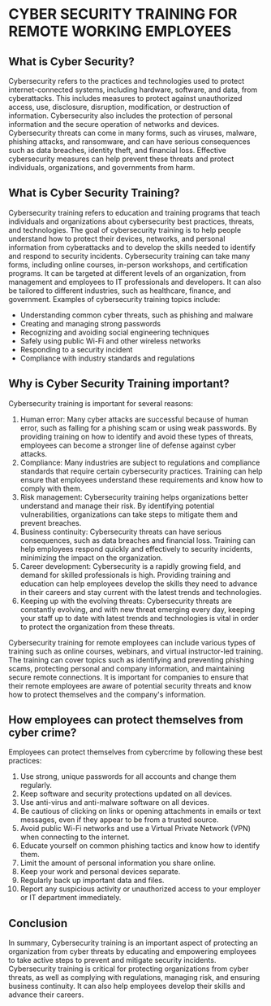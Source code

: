 # CYBER SECURITY TRAINING FOR REMOTE WORKING EMPLOYEES

## What is Cyber Security?

Cybersecurity refers to the practices and technologies used to protect internet-connected systems, including hardware, software, and data, from cyberattacks.
This includes measures to protect against unauthorized access, use, disclosure, disruption, modification, or destruction of information. Cybersecurity also includes the protection of personal information and the secure operation of networks and devices. 
Cybersecurity threats can come in many forms, such as viruses, malware, phishing attacks, and ransomware, and can have serious consequences such as data breaches, identity theft, and financial loss.
Effective cybersecurity measures can help prevent these threats and protect individuals, organizations, and governments from harm.

## What is Cyber Security Training?

Cybersecurity training refers to education and training programs that teach individuals and organizations about cybersecurity best practices, threats, and technologies.
The goal of cybersecurity training is to help people understand how to protect their devices, networks, and personal information from cyberattacks and to develop the skills needed to identify and respond to security incidents.
Cybersecurity training can take many forms, including online courses, in-person workshops, and certification programs. It can be targeted at different levels of an organization, from management and employees to IT professionals and developers. It can also be tailored to different industries, such as healthcare, finance, and government.
Examples of cybersecurity training topics include:
* Understanding common cyber threats, such as phishing and malware
* Creating and managing strong passwords
* Recognizing and avoiding social engineering techniques
* Safely using public Wi-Fi and other wireless networks
* Responding to a security incident
* Compliance with industry standards and regulations


## Why is Cyber Security Training important?

Cybersecurity training is important for several reasons:
1. Human error: Many cyber attacks are successful because of human error, such as falling for a phishing scam or using weak passwords. By providing training on how to identify and avoid these types of threats, employees can become a stronger line of defense against cyber attacks.
2. Compliance: Many industries are subject to regulations and compliance standards that require certain cybersecurity practices. Training can help ensure that employees understand these requirements and know how to comply with them.
3. Risk management: Cybersecurity training helps organizations better understand and manage their risk. By identifying potential vulnerabilities, organizations can take steps to mitigate them and prevent breaches.
4. Business continuity: Cybersecurity threats can have serious consequences, such as data breaches and financial loss. Training can help employees respond quickly and effectively to security incidents, minimizing the impact on the organization.
5. Career development: Cybersecurity is a rapidly growing field, and demand for skilled professionals is high. Providing training and education can help employees develop the skills they need to advance in their careers and stay current with the latest trends and technologies.
6. Keeping up with the evolving threats: Cybersecurity threats are constantly evolving, and with new threat emerging every day, keeping your staff up to date with latest trends and technologies is vital in order to protect the organization from these threats.

Cybersecurity training for remote employees can include various types of training such as online courses, webinars, and virtual instructor-led training.
The training can cover topics such as identifying and preventing phishing scams, protecting personal and company information, and maintaining secure remote connections.
It is important for companies to ensure that their remote employees are aware of potential security threats and know how to protect themselves and the company's information.

## How employees can protect themselves from cyber crime?

Employees can protect themselves from cybercrime by following these best practices:
1. Use strong, unique passwords for all accounts and change them regularly.
2. Keep software and security protections updated on all devices.
3. Use anti-virus and anti-malware software on all devices.
4. Be cautious of clicking on links or opening attachments in emails or text messages, even if they appear to be from a trusted source.
5. Avoid public Wi-Fi networks and use a Virtual Private Network (VPN) when connecting to the internet.
6. Educate yourself on common phishing tactics and know how to identify them.
7. Limit the amount of personal information you share online.
8. Keep your work and personal devices separate.
9. Regularly back up important data and files.
10. Report any suspicious activity or unauthorized access to your employer or IT department immediately.

## Conclusion

In summary, Cybersecurity training is an important aspect of protecting an organization from cyber threats by educating and empowering employees to take active steps to prevent and mitigate security incidents.
Cybersecurity training is critical for protecting organizations from cyber threats, as well as complying with regulations, managing risk, and ensuring business continuity. It can also help employees develop their skills and advance their careers.
